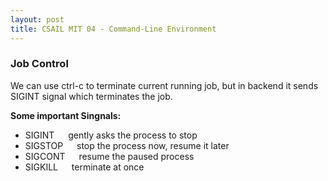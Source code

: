 ```yaml
---
layout: post
title: CSAIL MIT 04 - Command-Line Environment
---
```


### Job Control
We can use ctrl-c to terminate current running job, but in backend it sends SIGINT signal which terminates the job.

**Some important Singnals:**

- SIGINT    &emsp; gently asks the process to stop <br>
- SIGSTOP   &emsp; stop the process now, resume it later <br>
- SIGCONT   &emsp; resume the paused process <br>
- SIGKILL   &emsp; terminate at once
